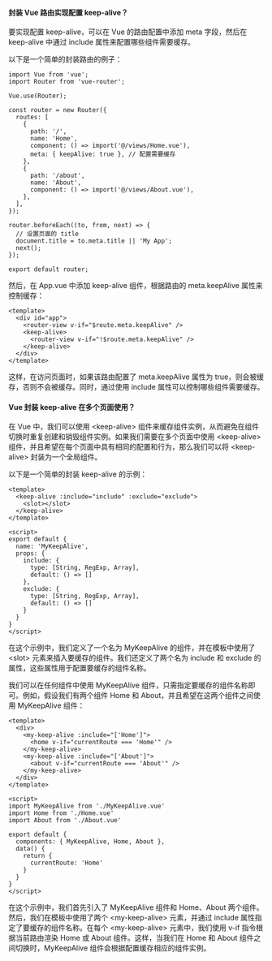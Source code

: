 <!--
 * @Author: Shu Binqi
 * @Date: 2023-03-03 22:17:46
 * @LastEditors: Shu Binqi
 * @LastEditTime: 2023-03-03 22:37:32
 * @Description: 八股文：封装 keep-alive（2题）
 * @Version: 1.0.0
 * @FilePath: \interviewQuestions\八股文\Vue\封装keep-alive.md
-->

#### 封装 Vue 路由实现配置 keep-alive？

要实现配置 keep-alive，可以在 Vue 的路由配置中添加 meta 字段，然后在 keep-alive 中通过 include 属性来配置哪些组件需要缓存。

以下是一个简单的封装路由的例子：

```
import Vue from 'vue';
import Router from 'vue-router';

Vue.use(Router);

const router = new Router({
  routes: [
    {
      path: '/',
      name: 'Home',
      component: () => import('@/views/Home.vue'),
      meta: { keepAlive: true }, // 配置需要缓存
    },
    {
      path: '/about',
      name: 'About',
      component: () => import('@/views/About.vue'),
    },
  ],
});

router.beforeEach((to, from, next) => {
  // 设置页面的 title
  document.title = to.meta.title || 'My App';
  next();
});

export default router;
```

然后，在 App.vue 中添加 keep-alive 组件，根据路由的 meta.keepAlive 属性来控制缓存：

```
<template>
  <div id="app">
    <router-view v-if="$route.meta.keepAlive" />
    <keep-alive>
      <router-view v-if="!$route.meta.keepAlive" />
    </keep-alive>
  </div>
</template>
```

这样，在访问页面时，如果该路由配置了 meta.keepAlive 属性为 true，则会被缓存，否则不会被缓存。同时，通过使用 include 属性可以控制哪些组件需要缓存。

#### Vue 封装 keep-alive 在多个页面使用？

在 Vue 中，我们可以使用 &lt;keep-alive&gt; 组件来缓存组件实例，从而避免在组件切换时重复创建和销毁组件实例。如果我们需要在多个页面中使用 &lt;keep-alive&gt; 组件，并且希望在每个页面中具有相同的配置和行为，那么我们可以将 &lt;keep-alive&gt; 封装为一个全局组件。

以下是一个简单的封装 keep-alive 的示例：

```
<template>
  <keep-alive :include="include" :exclude="exclude">
    <slot></slot>
  </keep-alive>
</template>

<script>
export default {
  name: 'MyKeepAlive',
  props: {
    include: {
      type: [String, RegExp, Array],
      default: () => []
    },
    exclude: {
      type: [String, RegExp, Array],
      default: () => []
    }
  }
}
</script>
```

在这个示例中，我们定义了一个名为 MyKeepAlive 的组件，并在模板中使用了 &lt;slot&gt; 元素来插入要缓存的组件。我们还定义了两个名为 include 和 exclude 的属性，这些属性用于配置要缓存的组件名称。

我们可以在任何组件中使用 MyKeepAlive 组件，只需指定要缓存的组件名称即可。例如，假设我们有两个组件 Home 和 About，并且希望在这两个组件之间使用 MyKeepAlive 组件：

```
<template>
  <div>
    <my-keep-alive :include="['Home']">
      <home v-if="currentRoute === 'Home'" />
    </my-keep-alive>
    <my-keep-alive :include="['About']">
      <about v-if="currentRoute === 'About'" />
    </my-keep-alive>
  </div>
</template>

<script>
import MyKeepAlive from './MyKeepAlive.vue'
import Home from './Home.vue'
import About from './About.vue'

export default {
  components: { MyKeepAlive, Home, About },
  data() {
    return {
      currentRoute: 'Home'
    }
  }
}
</script>
```

在这个示例中，我们首先引入了 MyKeepAlive 组件和 Home、About 两个组件。然后，我们在模板中使用了两个 &lt;my-keep-alive&gt; 元素，并通过 include 属性指定了要缓存的组件名称。在每个 &lt;my-keep-alive&gt; 元素中，我们使用 v-if 指令根据当前路由渲染 Home 或 About 组件。这样，当我们在 Home 和 About 组件之间切换时，MyKeepAlive 组件会根据配置缓存相应的组件实例。
